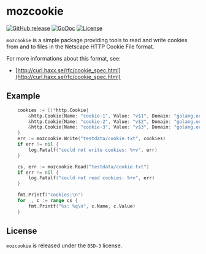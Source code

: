 # mozcookie

[![GitHub release](https://img.shields.io/github/release/sbinet/mozcookie.svg)](https://github.com/sbinet/mozcookie/releases)
[![GoDoc](https://pkg.go.dev/badge/github.com/sbinet/mozcookie?status.svg)](https://pkg.go.dev/github.com/sbinet/mozcookie)
[![License](https://img.shields.io/badge/License-BSD--3-blue.svg)](https://github.com/sbinet/mozcookie/blob/main/LICENSE)

`mozcookie` is a simple package providing tools to read and write cookies from and to files in the Netscape HTTP Cookie File format.

For more informations about this format, see:

- [http://curl.haxx.se/rfc/cookie_spec.html](http://curl.haxx.se/rfc/cookie_spec.html)

## Example

```go
	cookies := []*http.Cookie{
		&http.Cookie{Name: "cookie-1", Value: "v$1", Domain: "golang.org", Path: "/pkg/"},
		&http.Cookie{Name: "cookie-2", Value: "v$2", Domain: "golang.org", Path: "/pkg/", Secure: true},
		&http.Cookie{Name: "cookie-3", Value: "v$3", Domain: "golang.org", Path: "/pkg/", HttpOnly: true},
	}
	err := mozcookie.Write("testdata/cookie.txt", cookies)
	if err != nil {
		log.Fatalf("could not write cookies: %+v", err)
	}

	cs, err := mozcookie.Read("testdata/cookie.txt")
	if err != nil {
		log.Fatalf("could not read cookies: %+v", err)
	}

	fmt.Printf("cookies:\n")
	for _, c := range cs {
		fmt.Printf("%s: %q\n", c.Name, c.Value)
	}
```

## License

`mozcookie` is released under the `BSD-3` license.
